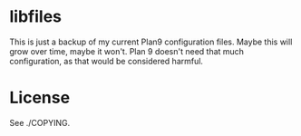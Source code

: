 libfiles
=========

This is just a backup of my current Plan9 configuration files.
Maybe this will grow over time, maybe it won't. Plan 9 doesn't need
that much configuration, as that would be considered harmful.

License
=======

See ./COPYING.
